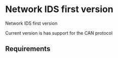 # Network IDS first version

Network IDS first version

Current version is has support for the CAN protocol

## Requirements


